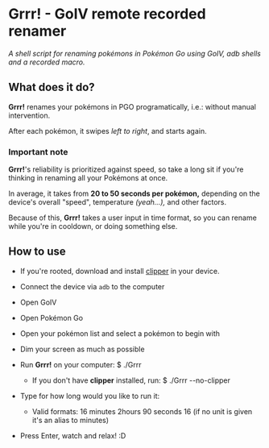 **Grrr!** - GoIV remote recorded renamer
=====

_A shell script for renaming pokémons in Pokémon Go using GoIV, adb shells and a recorded macro._

## What does it do?

**Grrr!** renames your pokémons in PGO programatically, i.e.: without manual intervention.

After each pokémon, it swipes *left to right*, and starts again.

### Important note

**Grrr!**'s reliability is prioritized against speed, so take a long sit if you're thinking in renaming all your Pokémons at once.

In average, it takes from **20 to 50 seconds per pokémon,** depending on the device's overall "speed", temperature _(yeah...),_ and other factors.

Because of this, **Grrr!** takes a user input in time format, so you can rename while you're in cooldown, or doing something else.


## How to use

- If you're rooted, download and install [clipper](https://github.com/majido/clipper) in your device.

- Connect the device via `adb` to the computer

- Open GoIV

- Open Pokémon Go

- Open your pokémon list and select a pokémon to begin with

- Dim your screen as much as possible

- Run **Grrr!** on your computer:
        $ ./Grrr

    - If you don't have **clipper** installed, run:
            $ ./Grrr --no-clipper

- Type for how long would you like to run it:
    - Valid formats:
            16 minutes
            2hours
            90 seconds
            16              (if no unit is given it's an alias to minutes)

- Press Enter, watch and relax! :D